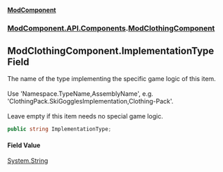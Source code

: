 #### [ModComponent](index.md 'index')
### [ModComponent.API.Components](index.md#ModComponent.API.Components 'ModComponent.API.Components').[ModClothingComponent](ModClothingComponent.md 'ModComponent.API.Components.ModClothingComponent')

## ModClothingComponent.ImplementationType Field

The name of the type implementing the specific game logic of this item.<br/>  
Use 'Namespace.TypeName,AssemblyName', e.g. 'ClothingPack.SkiGogglesImplementation,Clothing-Pack'.<br/>  
Leave empty if this item needs no special game logic.

```csharp
public string ImplementationType;
```

#### Field Value
[System.String](https://docs.microsoft.com/en-us/dotnet/api/System.String 'System.String')